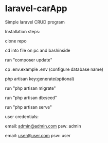 # laravel-carApp
Simple laravel CRUD program 

Installation steps:

clone repo


cd into file on pc and bashinside


run "composer update"


cp .env.example .env (configure database name)


php artisan key:generate(optional)


run "php artisan migrate"


run "php artisan db:seed"


run "php artisan serve"


user credentials:


email: admin@admin.com
psw: admin


email: user@user.com
psw: user
